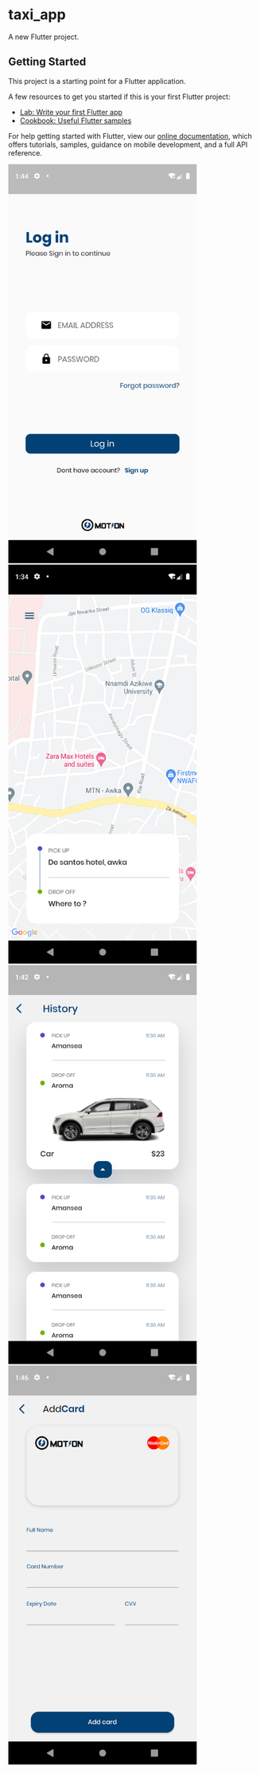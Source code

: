 # taxi_app

A new Flutter project.

## Getting Started

This project is a starting point for a Flutter application.

A few resources to get you started if this is your first Flutter project:

- [Lab: Write your first Flutter app](https://flutter.dev/docs/get-started/codelab)
- [Cookbook: Useful Flutter samples](https://flutter.dev/docs/cookbook)

For help getting started with Flutter, view our
[online documentation](https://flutter.dev/docs), which offers tutorials,
samples, guidance on mobile development, and a full API reference.

<img src="Screenshots/Login.png" height = 800>
<img src="Screenshots/Home.png" height = 800>
<img src="Screenshots/History.png" height = 800>
<img src="Screenshots/card.png" height = 800>
